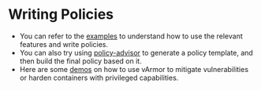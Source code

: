 # Writing Policies
* You can refer to the [examples](https://github.com/bytedance/vArmor/tree/main/test/examples) to understand how to use the relevant features and write policies. 
* You can also try using [policy-advisor](../policy_advisor) to generate a policy template, and then build the final policy based on it.
* Here are some [demos](https://github.com/bytedance/vArmor/tree/main/test/demos) on how to use vArmor to mitigate vulnerabilities or harden containers with privileged capabilities.

